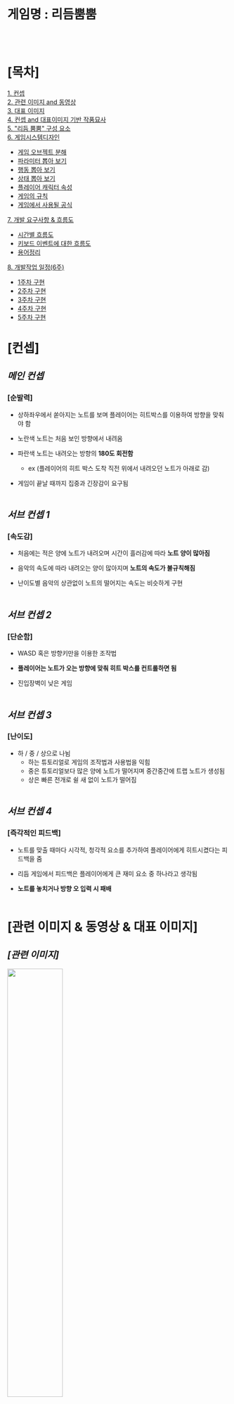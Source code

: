 # 게임명 : 리듬뿜뿜  
<br><br>

# [목차]

[1. 컨셉](#컨셉)  
[2. 관련 이미지 and 동영상](#관련-이미지)  
[3. 대표 이미지](#대표-이미지)  
[4. 컨셉 and 대표이미지 기반 작품묘사](#대표-이미지)  
[5. "리듬 뿜뿜" 구성 요소](#리듬-뿜뿜-구성-요소)  
[6. 게임시스템디자인](#게임시스템디자인)
* [게임 오브젝트 분해](#게임-오브젝트-분해)  
* [파라미터 뽑아 보기](#파라미터-뽑아-보기)  
* [행동 뽑아 보기](#행동-뽑아-보기)  
* [상태 뽑아 보기](#상태-뽑아-보기)  
* [플레이어 캐릭터 속성](#플레이어-캐릭터-속성)  
* [게임의 규칙](#게임의-규칙)  
* [게임에서 사용될 공식](#게임에서-사용될-공식)<br>

[7. 개발 요구사항 & 흐름도](#개발-요구사항과-흐름도)  
* [시간별 흐름도](#시간별-흐름도)
* [키보드 이벤트에 대한 흐름도](#키보드-이벤트에-대한-흐름도)
* [용어정리](#용어정리)  

[8. 개발작업 일정(6주)](#개발작업-일정)  

* [1주차 구현](./files/week1.md)  
* [2주차 구현](./files/week2.md)
* [3주차 구현](./files/week3.md)
* [4주차 구현](./files/week4.md)
* [5주차 구현](./files/week4.md)
# [컨셉] 
## **_메인 컨셉_**
### [순발력]

* 상하좌우에서 쏟아지는 노트를 보며 플레이어는 히트박스를 이용하여 방향을 맞춰야 함

* 노란색 노트는 처음 보인 방향에서 내려옴

* 파란색 노트는 내려오는 방향의 **180도 회전함**
	* ex (플레이어의 히트 박스 도착 직전 위에서 내려오던 노트가 아래로 감)

* 게임이 끝날 때까지 집중과 긴장감이 요구됨
<br><br>

## _서브 컨셉 1_
### [속도감]

* 처음에는 적은 양에 노트가 내려오며 시간이 흘러감에 따라 **노트 양이 많아짐**

* 음악의 속도에 따라 내려오는 양이 많아지며 **노트의 속도가 불규칙해짐**

* 난이도별 음악의 상관없이 노트의 떨어지는 속도는 비슷하게 구현
<br><br>

## _서브 컨셉 2_
### [단순함]  

* WASD 혹은 방향키만을 이용한 조작법

* **플레이어는 노트가 오는 방향에 맞춰 히트 박스를 컨트롤하면 됨**

* 진입장벽이 낮은 게임
<br><br>

## _서브 컨셉 3_
### [난이도]  

* 하 / 중 / 상으로 나뉨
	* 하는 튜토리얼로 게임의 조작법과 사용법을 익힘
	* 중은 튜토리얼보다 많은 양에 노트가 떨어지며 중간중간에 트랩 노트가 생성됨
	* 상은 빠른 전개로 쉴 새 없이 노트가 떨어짐
<br><br>

## _서브 컨셉 4_
### [즉각적인 피드백]  

* 노트를 맞출 때마다 시각적, 청각적 요소를 추가하여 플레이어에게 히트시켰다는 피드백을 줌

* 리듬 게임에서 피드백은 플레이어에게 큰 재미 요소 중 하나라고 생각됨

* **노트를 놓치거나 방향 오 입력 시 패배**
<br><br>

# **[관련 이미지 & 동영상 & 대표 이미지]**  

## **_[관련 이미지]_**
<img src="./img/관련이미지.png" width="50%">  
<br>

<img src="./img/대표이미지3.jpg" width="60%">  
<br><br>
 
## **_[동영상]_**  
[<img src="./img/관련동영상1.png" width="80%">](https://www.youtube.com/watch?v=ZN6h_6Paz9c)  
---------------------------------------동영상을 확인하시려면 그림을 클릭해주세요.-------------------------------------------
<br><br>

## **_[대표 이미지]_**  
<img src="./img/관련이미지1.png" width="80%">
<br><br>



# [리듬 뿜뿜 구성 요소]  
<br>

## _1. 메커니즘_

**[도전 과제]**
1.  상하좌우에서 쏟아지는 노트들을 방향키로 막아내자!  

2.  연속적으로 몰아치는 함정 노트들의 꾀를 간파하고 연속으로 막아보자!  
<br>

**[재미 요소]**
1.  노트를 오래 막을 수록 스코어가 높게 배치된다.

2.  3개의 난이도로 자신의 실력에 맞게 플레이 할 수 있다.

3.  음악의 맞추어 내려오는 노트를 음악비트에 맞게 파괴할 수 있다. 

4.  단순한 조작감

5.  노트 히트 시 시각적, 청각적 이펙트
<br>

## _2. 이야기_  
**[시놉시스]**  
<br>
지구를 지키기 위해 오늘도 열심히 근무하는 리듬 특공대!    
리듬 특공대는 상하좌우 4명의 역할군으로 사방에서 날아오는 장애물을 제거한다.  
오늘도 리듬특공대 화이팅~
<br><br>

## _3. 미적요소_

1. 일반 노트와 트랩 노트는 내려오는 방식이 다름

2. 방향키를 막을 때마다 게임판이 튕기는 듯한 이미지 연출, 효과로 인해 시각적 피드백과 집중도 향상

3. 3개의 난이도별 음악으로 무한재생 되며 플레이어가 죽을 때까지 쪼이는 듯한 느낌을 받게 함	
<br><br>  

# 게임시스템디자인  
<br>

## _[게임 오브젝트 분해]_

<img src="./img/게임 오브젝트 분해 (구성 요소 분석)_1.png" width="40%"> <img src="./img/게임 오브젝트 분해 (구성 요소 분석)_2.png" width="40%">  
	   
	     [1. Rhombus hit box 겸 플레이어]                       [2. RArrow note / Trap note] 
	   
<img src="./img/게임 오브젝트 분해 (구성 요소 분석)_3.png" width="40%"> <img src="./img/게임 오브젝트 분해 (구성 요소 분석)_4.png" width="40%">  
	   
	             [3. Timer / Rank]                                      [4. 난이도]
	   
<img src="./img/게임 오브젝트 분해 (구성 요소 분석)_5.png" width="40%"> <img src="./img/게임 오브젝트 분해 (구성 요소 분석)_6.png" width="40%">  
	   
	              [5. 난이도_설정]                                   [6. 사이버 펑크 분위기]

<img src="./img/게임 오브젝트 분해 (구성 요소 분석)_7.png" width="40%">
	   
	                [7. 음악요소]
	   
<br><br>

## _[파라미터 뽑아 보기]_

<br>

1) 오브젝트 이름 : Rhombus Hit Box  

|속성|속성 값|설명|비고|  
|:---:|:---:|:---:|:---:|  
|동쪽 보기|keycode“D” or →|동쪽을 바라보는 hit box로 플레이어가 조절함|GetKeyDown(0)|
|서쪽 보기|keycode“A” or ←|서쪽을 바라보는 hit box로 플레이어가 조절함|GetKeyDown(0)|
|남쪽 보기|keycode“S” or ↓|남쪽을 바라보는 hit box로 플레이어가 조절함|GetKeyDown(0)|
|북쪽 보기|keycode“W” or ↑|북쪽을 바라보는 hit box로 플레이어가 조절함|GetKeyDown(0)|
|피격 범위|On Trigger|떨어지는 노트가 히트박스의 꼭지점에 맞는 순간 피격판정|X|

2) 오브젝트 이름 : Arrow note / Trap note  

|속성|속성 값|설명|비고|  
|:---:|:---:|:---:|:---:|  
|생성|random % 3|종류의 노트 전부 일정 랜덤 값으로 생성함|트랩노트생성 비율은 낮음|
|떨어지는 속도|random % 3|게임이 클리어 할 수 있게 다른 방향에서 중복은 일어나지 않음|양뱡향성 동일한 속도의 노트생성X|
|피격|collider|노트가 히트 박스에 피격 시 히트 인정함|각각 꼭지점 충돌|
|함정|180도 회전|트랩 노트는 내려오는 방향 반대로 이동하며 노트 하나가 들어올 크기에서 방향을 틈|바꾸는 위치 동일|
|일정한 비트|싱크|플레이중인 노래의 일정 비트의 맞게 노트 생성함|어느정도의 싱크 맞춤|  

3) 오브젝트 이름 : Timer / Rank  

|속성|속성 값|설명|비고|  
|:---:|:---:|:---:|:---:|  
|시간|Time.delta|스타트를 기준으로 진행 시간만큼 표기됨|소수점 2자리|
|랭크|ranked|상단에 가장 오래 플레이한 시간이 표기됨|Best만 표기|
|난이도|easy/nomal/hard|좌우로 3개의 난이도 설정을 할 수 있음|X|

4) 오브젝트 이름 : Sound  

|속성|속성 값|설명|비고|
|:---:|:---:|:---:|:---:|  
|피드백|X|플레이어가 노트 히트 판정 시 히트 사운드 출력|충돌 |

<br><br>

## _[행동 뽑아 보기]_

1) 오브젝트 이름 : Rhombus Hit Box  

|행동|설명|  
|:---:|:---:|
|동쪽 보기|동쪽을 바라보는 hit box로 플레이어가 조절함|
|서쪽 보기|서쪽을 바라보는 hit box로 플레이어가 조절함|
|남쪽 보기|남쪽을 바라보는 hit box로 플레이어가 조절함|
|북쪽 보기|북쪽을 바라보는 hit box로 플레이어가 조절함|

2) 오브젝트 이름 : Arrow note / Trap note  

|행동|설명|  
|:---:|:---:|
|범위 내 랜덤 속도로 떨어짐|정해진 Random값을 기준으로 노트의 떨어지는 속도가 결정됨|
|180도 뒤바뀌는 노트|트랩 노트는 일반적인 이벤트가 아닌 180도 꺾이는 이벤트 발생함|
|히트 박스 피격 시 사라짐|노트는 중력을 받아 중앙으로 오게 되는데 중앙에는 플레이어가 조절하는 히트 박스가 있음. 히트 박스 피격 시 노트는 사라짐|

3) 오브젝트 이름 : Timer / Rank  

|행동|설명|  
|:---:|:---:|
|진행 중인 게임 시간 표시|현재까지 생존 시간을 상단에 표시함 (소수점 2자리까지)|
|가장 오래 버틴 시간 표시|지금까지 게임을 하면서 가장 오래 버틴 시간을 표시함|

<br><br>	

## _[상태 뽑아 보기]_ 

1) 오브젝트 이름 : Rhombus hit box  

|현상태|전이상태|전이조건|  
|:---:|:---:|:---:|  
|가만히 있음|동서남북으로 움직임|“WASD” 혹은 방향키 입력 시|
|원하는 방향으로 움직임|노트를 피격 시켜 삭제시킴|내려오는 노트와 같은 방향으로 피격 시|
|노트 방향과 다름|게임 패배|히트 박스와 노트의 방향이 다르게 피격 시|  

2) 오브젝트 이름 : 노트 

|현상태|전이상태|전이조건|  
|:---:|:---:|:---:| 
|일반 노트 : 중앙으로 내려옴|일정 속도를 받고 내려옴|랜덤 값을 받음|
|트랩 노트 : 중앙으로 내려옴|내려오던 방향의 반대로 감|히트 박스 피격 직전(노트한개의 크기)|
|히트 박스와 피격|노트가 사라짐|히트 박스와 노트가 피격 시| 

<br><br>

## _[플레이어 캐릭터 속성]_

|속성|영문명칭|설명|비고|  
|:---:|:---:|:---:|:---:|
|방향 조절|direction regulation|조작키를 이용한 플레이|X|
|선택|choice|음악 난이도, 각종 설정 값 조절||
	
<br><br>


## _게임의 규칙_

**[핵심규칙]**

1. 플레이어는 방향키를 이용하여 사방에서 내려오는 노트의 방향과 방향키의 방향을 맞춰야 한다.
2. 게임을 오래 진행한 플레이어는 높은 랭킹에 배치되며 상시 best기록에 표시된다.
3. 3개의 난이도로 상, 중, 하를 선택할 수 있다.
4. 끝없이 내려오는 노트의 속임수와 속도를 이겨 내야한다. <br>

 
**[보조규칙]**

1. 노트를 놓치면 게임이 종료된다.
2. 히트판정 전 방향키를 움직이면 게임이 종료된다.
3. 노래는 무한 재생이며 노트는 양과 속도는 일정범위 랜덤으로 떨어지게 된다.<br>
<br>

	   
## _게임에서 사용될 공식_ 

<br>

1. 노트의 히트판정과 히트박스의 판정이 충돌하면 성공(떨어지는 노트의 꼭지점과 히트박스의 꼭지점이 충돌)
2. 노트는 미리 구해둔 음악을 기준으로 일정 비트에 맞게 떨어지게 되며 방향은 랜덤이다.
3. 트랩 노트는 일정위치 트리거가 발동 되면 방향을 회전한다.(노트한개가 들어갈 만큼의 위치)
4. 시간은 소수점 2자리수 까지 구현한다.
5. 플레이어가 조종하는 히트박스의 화살표는 누르는 순간 변경되며 누르고 있어도 변경된다. 
6. 베스트 점수를 항시 표시하며 옵션을 이용하여 음량을 조절 할 수 있다.

<br>

# 개발 요구사항과 흐름도

### [리듬뿜뿜 미션의 요구사항]
<br>

* 총 화면은 2개의 화면이 존재함
	* 메인화면, 인 게임 화면  
* 메인화면에는 음량을 조절 할 수 있는 버튼이 존재함
* 음량 조절 버튼을 제외한 버튼은 존재 하지 않으며 방향키와 스페이스바를 이용하여 난이도 조절과 게임 시작이 가능함
* 인 게임 입장시 중간하단에 베스트 점수를 표시하며 중간 상단에는 현재 게임의 진행 시간을 표시함
* 중앙으로 떨어지는 노트들의 종류는 2가지고 일반 노트와 트랩노트가 존재함
* 플레이어는 Hit Box를 "WASD" 혹은 방향키를 사용하여 조종이 가능함
* Hit Box는 떨어지는 노트를 피격시켜 게임을 진행 함
* 게임 중간에 "ESC"를 누르면 일시정지가 가능하며 게임종료와 메인화면으로 넘어 갈 수 있음
* 게임 패배후 가장 높은 스코어 달성 시 중간상단에 베스트 점수 표시함
* 노트가 떨어지는 속도는 일정값에서 랜덤값으로 생성 떨어지며, 같은 방향에서 동시에 속도와 위치가 같은 값은 생성되지 않음
* 메인화면에서 "ESC" 를 눌러 게임을 종료할 수 있음
* 일반 노트는 가운데 방향으로 떨어지며 트랩 노트는 플레이어 Hit Box 근접 접근시(노트의 3개크기) 180도 방향을 틈
* 난이도는 하/중/상으로 각각 1개의 노래가 무한 재생됨  
<br>

## 시간별 흐름도  
<br>  
<img src="./img/흐름도.png" width="60%">  
<br>  

## 키보드 이벤트에 대한 흐름도  
<br>  
<img src="./img/키보드 이벤트에 대한 흐름도.png" width="60%">  
<br>  

## 용어정리
<br>  
<img src="./img/용어 정리.png" width="100%">  
<br>

## 개발작업 일정
<br>  
<img src="./img/개발작업 일정.png" width="80%">  
<br>

